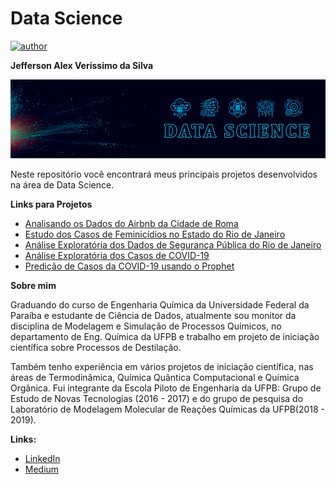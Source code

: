 # Data Science

[![author](https://img.shields.io/badge/author-Jefferson_Veríssimo-black.svg)](https://www.linkedin.com/in/jefferson-veríssimo-963094177/) 

**Jefferson Alex Veríssimo da Silva**

<p align="center">
  <img src="Background.png" >
</p>

Neste repositório você encontrará meus principais projetos desenvolvidos na área de Data Science.

**Links para Projetos**

* [Analisando os Dados do Airbnb da Cidade de Roma](https://bit.ly/37uHy9v)
* [Estudo dos Casos de Feminicídios no Estado do Rio de Janeiro](https://bit.ly/32fu5l1)
* [Análise Exploratória dos Dados de Segurança Pública do Rio de Janeiro](https://bit.ly/2J7PHH3)
* [Análise Exploratória dos Casos de COVID-19](https://bit.ly/3bFOJOK)
* [Predição de Casos da COVID-19 usando o Prophet](https://bit.ly/39CrJ1o)

**Sobre mim**

Graduando do curso de Engenharia Química da Universidade Federal da Paraíba e estudante de Ciência de Dados, atualmente sou monitor da disciplina de Modelagem e Simulação de Processos Químicos, no departamento de Eng. Química da UFPB e trabalho em projeto de iniciação científica sobre Processos de Destilação.

Também tenho experiência em vários projetos de iniciação científica, nas áreas de Termodinâmica, Química Quântica Computacional e Química Orgânica. Fui integrante da Escola Piloto de Engenharia da UFPB: Grupo de Estudo de Novas Tecnologias (2016 - 2017) e do grupo de pesquisa do Laboratório de Modelagem Molecular de Reações Químicas da UFPB(2018 - 2019). 


**Links:**
* [LinkedIn](https://www.linkedin.com/in/jefferson-veríssimo-963094177/)
* [Medium](https://medium.com/@jeffersonverissimo_)

